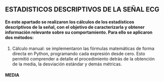 ESTADISTICOS DESCRIPTIVOS DE LA SEÑAL ECG
---------------
#### En este apartado se realizaron los cálculos de los estadísticos descriptivos de la señal, con el objetivo de caracterizarla y obtener información relevante sobre su comportamiento. Para ello se aplicaron dos métodos:
1. Cálculo manual: se implementaron las fórmulas matemáticas de forma directa en Python, programando cada expresión desde cero. Esto permitió comprender a detalle el procedimiento detrás de la obtención de la media, la desviación estándar y demás métricas.
#### MEDIA
